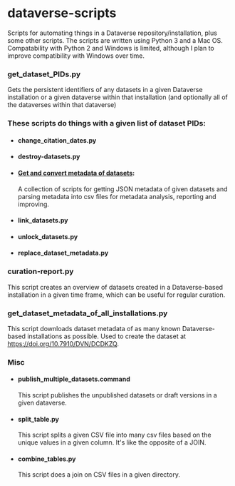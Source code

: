 # dataverse-scripts

Scripts for automating things in a Dataverse repository/installation, plus some other scripts. The scripts are written using Python 3 and a Mac OS. Compatability with Python 2 and Windows is limited, although I plan to improve compatibility with Windows over time. 

### get_dataset_PIDs.py
Gets the persistent identifiers of any datasets in a given Dataverse installation or a given dataverse within that installation (and optionally all of the dataverses within that dataverse)

### These scripts do things with a given list of dataset PIDs:

- #### change_citation_dates.py
- #### destroy-datasets.py
- #### [Get and convert metadata of datasets](https://github.com/jggautier/dataverse-scripts/tree/master/get-dataverse-metadata):
  A collection of scripts for getting JSON metadata of given datasets and parsing metadata into csv files for metadata analysis, reporting and improving.
- #### link_datasets.py
- #### unlock_datasets.py
- #### replace_dataset_metadata.py

### curation-report.py
This script creates an overview of datasets created in a Dataverse-based installation in a given time frame, which can be useful for regular curation.

### get_dataset_metadata_of_all_installations.py
This script downloads dataset metadata of as many known Dataverse-based installations as possible. Used to create the dataset at https://doi.org/10.7910/DVN/DCDKZQ.

### Misc
- #### publish_multiple_datasets.command
  This script publishes the unpublished datasets or draft versions in a given dataverse.
- #### split_table.py
  This script splits a given CSV file into many csv files based on the unique values in a given column. It's like the opposite of a JOIN.
- #### combine_tables.py
  This script does a join on CSV files in a given directory.
